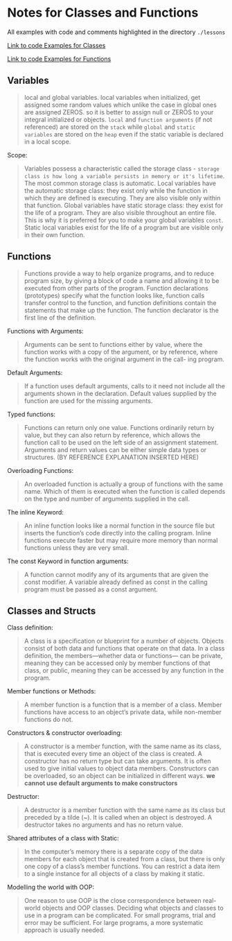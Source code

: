 # Notes for Classes and Functions

All examples with code and comments highlighted in the directory `./lessons`

[Link to code Examples for Classes](/lessons/classes.cpp)

[Link to code Examples for Functions](/lessons/functions.cpp)

## Variables

> local and global variables. local variables when initialized, get assigned some random values which unlike the case in global ones are assigned ZEROS.
> so it is better to assign null or ZEROS to your integral initialized or objects. `local` and `function arguments` (if not referenced) are stored on the `stack` while `global` and `static variables` are stored on the `heap` even if the static variable is declared in a local scope.

Scope:
>Variables possess a characteristic called the storage class - `storage class is how long a variable persists in memory or it's lifetime`. The most common storage class is automatic. Local variables have the automatic storage class: they exist only while the function in which they are defined is executing. They are also visible only within that function. Global variables have static storage class: they exist for the life of a program. They are also visible throughout an entire file. This is why it is preferred for you to make your global variables `const`. Static local variables exist for the life of a program but are visible only in their own function.

## Functions

>Functions provide a way to help organize programs, and to reduce program size, by giving a block of code a name and allowing it to be executed from other parts of the program. Function declarations (prototypes) specify what the function looks like, function calls transfer control to the function, and function definitions contain the statements that make up the function. The function declarator is the first line of the definition.

Functions with Arguments:
>Arguments can be sent to functions either by value, where the function works with a copy of the argument, or by reference, where the function works with the original argument in the call- ing program.

Default Arguments:
>If a function uses default arguments, calls to it need not include all the arguments shown in the declaration. Default values supplied by the function are used for the missing arguments.

Typed functions:
>Functions can return only one value. Functions ordinarily return by value, but they can also return by reference, which allows the function call to be used on the left side of an assignment statement. Arguments and return values can be either simple data types or structures. (BY REFERENCE EXPLANATION INSERTED HERE)

Overloading Functions:
>An overloaded function is actually a group of functions with the same name. Which of them is executed when the function is called depends on the type and number of arguments supplied in the call.

The inline Keyword:
>An inline function looks like a normal function in the source file but inserts the function’s code directly into the calling program. Inline functions execute faster but may require more memory than normal functions unless they are very small.

The const Keyword in function arguments:
>A function cannot modify any of its arguments that are given the const modifier. A variable
already defined as const in the calling program must be passed as a const argument.

## Classes and Structs

Class definition:
>A class is a specification or blueprint for a number of objects. Objects consist of both data and functions that operate on that data. In a class definition, the members—whether data or functions— can be private, meaning they can be accessed only by member functions of that class, or public, meaning they can be accessed by any function in the program.

Member functions or Methods:
>A member function is a function that is a member of a class. Member functions have access to an object’s private data, while non-member functions do not.

Constructors & constructor overloading:
>A constructor is a member function, with the same name as its class, that is executed every time an object of the class is created. A constructor has no return type but can take arguments. It is often used to give initial values to object data members. Constructors can be overloaded, so an object can be initialized in different ways. **we cannot use default arguments to make constructors**

Destructor:
>A destructor is a member function with the same name as its class but preceded by a tilde (~). It is called when an object is destroyed. A destructor takes no arguments and has no return value.

Shared attributes of a class with Static:
>In the computer’s memory there is a separate copy of the data members for each object that is created from a class, but there is only one copy of a class’s member functions. You can restrict a data item to a single instance for all objects of a class by making it static.

Modelling the world with OOP:
>One reason to use OOP is the close correspondence between real-world objects and OOP classes. Deciding what objects and classes to use in a program can be complicated. For small programs, trial and error may be sufficient. For large programs, a more systematic approach is usually needed.
